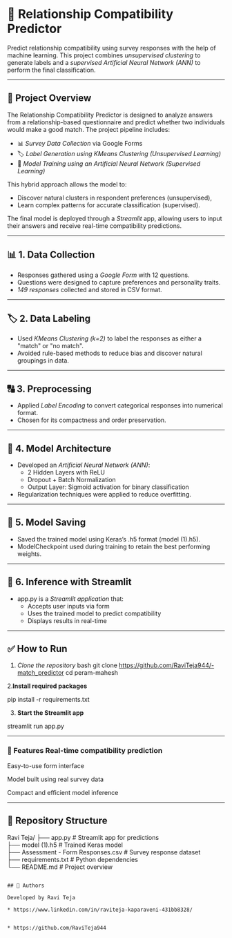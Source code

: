 # :sparkling_heart: Relationship Compatibility Predictor

Predict relationship compatibility using survey responses with the help of machine learning. This project combines *unsupervised clustering* to generate labels and a *supervised Artificial Neural Network (ANN)* to perform the final classification.

---

## :pushpin: Project Overview

The Relationship Compatibility Predictor is designed to analyze answers from a relationship-based questionnaire and predict whether two individuals would make a good match. The project pipeline includes:

- :bar_chart: *Survey Data Collection* via Google Forms
- :label: *Label Generation using KMeans Clustering (Unsupervised Learning)*
- :brain: *Model Training using an Artificial Neural Network (Supervised Learning)*

This hybrid approach allows the model to:
- Discover natural clusters in respondent preferences (unsupervised),
- Learn complex patterns for accurate classification (supervised).

The final model is deployed through a *Streamlit* app, allowing users to input their answers and receive real-time compatibility predictions.


---



## :bar_chart: 1. Data Collection

- Responses gathered using a *Google Form* with 12 questions.
- Questions were designed to capture preferences and personality traits.
- *149 responses* collected and stored in CSV format.

---

## :label: 2. Data Labeling

- Used *KMeans Clustering (k=2)* to label the responses as either a "match" or "no match".
- Avoided rule-based methods to reduce bias and discover natural groupings in data.

---

## :capital_abcd: 3. Preprocessing

- Applied *Label Encoding* to convert categorical responses into numerical format.
- Chosen for its compactness and order preservation.

---

## :brain: 4. Model Architecture

- Developed an *Artificial Neural Network (ANN)*:
  - 2 Hidden Layers with ReLU
  - Dropout + Batch Normalization
  - Output Layer: Sigmoid activation for binary classification
- Regularization techniques were applied to reduce overfitting.

---

## :floppy_disk: 5. Model Saving

- Saved the trained model using Keras’s .h5 format (model (1).h5).
- ModelCheckpoint used during training to retain the best performing weights.

---

## :test_tube: 6. Inference with Streamlit

- app.py is a *Streamlit application* that:
  - Accepts user inputs via form
  - Uses the trained model to predict compatibility
  - Displays results in real-time

---

## :white_check_mark: How to Run

1. *Clone the repository*
   bash
   git clone https://github.com/RaviTeja944/-match_predictor
   cd peram-mahesh
   
2.**Install required packages**


pip install -r requirements.txt


3. **Start the Streamlit app**

streamlit run app.py

---


### 🚀 Features Real-time compatibility prediction

Easy-to-use form interface

Model built using real survey data

Compact and efficient model inference


---


## 📁 Repository Structure


Ravi Teja/
├── app.py                         # Streamlit app for predictions  
├── model (1).h5                   # Trained Keras model  
├── Assessment - Form Responses.csv  # Survey response dataset  
├── requirements.txt              # Python dependencies  
└── README.md                     # Project overview
```

## 👥 Authors

Developed by Ravi Teja

* https://www.linkedin.com/in/raviteja-kaparaveni-431bb8328/


* https://github.com/RaviTeja944
